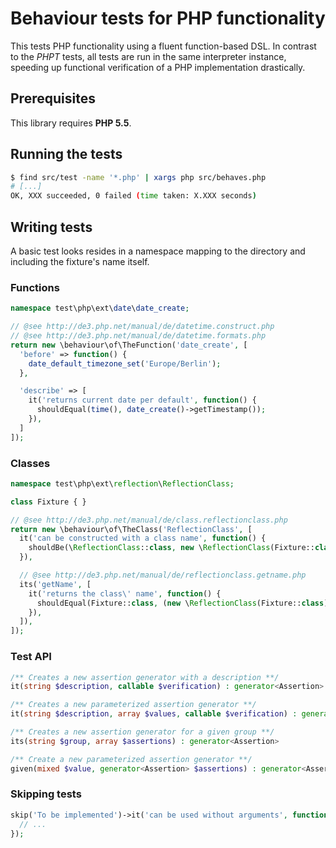 Behaviour tests for PHP functionality
=====================================
This tests PHP functionality using a fluent function-based DSL. In contrast to the *PHPT* tests, all tests are run in the same interpreter instance, speeding up functional verification of a PHP implementation drastically.

Prerequisites
-------------
This library requires **PHP 5.5**.

Running the tests
-----------------

```sh
$ find src/test -name '*.php' | xargs php src/behaves.php
# [...]
OK, XXX succeeded, 0 failed (time taken: X.XXX seconds)
```

Writing tests
-------------

A basic test looks resides in a namespace mapping to the directory and including the fixture's name itself.

### Functions

```php
namespace test\php\ext\date\date_create;

// @see http://de3.php.net/manual/de/datetime.construct.php
// @see http://de3.php.net/manual/de/datetime.formats.php
return new \behaviour\of\TheFunction('date_create', [
  'before' => function() {
    date_default_timezone_set('Europe/Berlin');
  },

  'describe' => [
    it('returns current date per default', function() {
      shouldEqual(time(), date_create()->getTimestamp());
    }),
  ]
]);
```

### Classes

```php
namespace test\php\ext\reflection\ReflectionClass;

class Fixture { }

// @see http://de3.php.net/manual/de/class.reflectionclass.php
return new \behaviour\of\TheClass('ReflectionClass', [
  it('can be constructed with a class name', function() {
    shouldBe(\ReflectionClass::class, new \ReflectionClass(Fixture::class));
  }),

  // @see http://de3.php.net/manual/de/reflectionclass.getname.php
  its('getName', [
    it('returns the class\' name', function() {
      shouldEqual(Fixture::class, (new \ReflectionClass(Fixture::class))->getName());
    }),
  ]),
]);
```

### Test API

```php
/** Creates a new assertion generator with a description **/
it(string $description, callable $verification) : generator<Assertion>

/** Creates a new parameterized assertion generator **/
it(string $description, array $values, callable $verification) : generator<Assertion>

/** Creates a new assertion generator for a given group **/
its(string $group, array $assertions) : generator<Assertion>

/** Create a new parameterized assertion generator **/
given(mixed $value, generator<Assertion> $assertions) : generator<Assertion>
```

### Skipping tests
```php
skip('To be implemented')->it('can be used without arguments', function() {
  // ...
});
```
